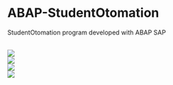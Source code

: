 # ABAP-StudentOtomation
StudentOtomation program developed with ABAP SAP

<br/>
<img src="https://github.com/kargarf/ABAP-StudentOtomation/blob/master/a.jpg"/>
<br/>
<img src="https://github.com/kargarf/ABAP-StudentOtomation/blob/master/b.jpg"/>
<br/>
<img src="https://github.com/kargarf/ABAP-StudentOtomation/blob/master/c.jpg"/>
<br/>
<img src="https://github.com/kargarf/ABAP-StudentOtomation/blob/master/d.jpg"/>
